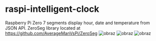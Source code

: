 # raspi-intelligent-clock
Raspberry Pi Zero 7 segments display hour, date and temperature from JSON API.
ZeroSeg library located at https://github.com/AverageManVsPi/ZeroSeg
![obraz](https://user-images.githubusercontent.com/48838635/168429907-1073ba81-b612-4ef8-8e0c-3aa6c13c19fc.png)
![obraz](https://user-images.githubusercontent.com/48838635/168429851-d6f8425d-6385-4401-a8d2-9885f55f1107.png)
![obraz](https://user-images.githubusercontent.com/48838635/168429948-b3e23e2d-de07-44fa-b60c-85ed1abb152d.png)




